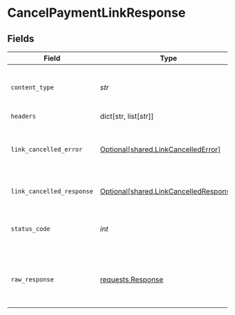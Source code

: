 # CancelPaymentLinkResponse


## Fields

| Field                                                                                  | Type                                                                                   | Required                                                                               | Description                                                                            |
| -------------------------------------------------------------------------------------- | -------------------------------------------------------------------------------------- | -------------------------------------------------------------------------------------- | -------------------------------------------------------------------------------------- |
| `content_type`                                                                         | *str*                                                                                  | :heavy_check_mark:                                                                     | HTTP response content type for this operation                                          |
| `headers`                                                                              | dict[str, list[*str*]]                                                                 | :heavy_minus_sign:                                                                     | N/A                                                                                    |
| `link_cancelled_error`                                                                 | [Optional[shared.LinkCancelledError]](../../models/shared/linkcancellederror.md)       | :heavy_minus_sign:                                                                     | Cannot cancel Payment Link if status is not ACTIVE                                     |
| `link_cancelled_response`                                                              | [Optional[shared.LinkCancelledResponse]](../../models/shared/linkcancelledresponse.md) | :heavy_minus_sign:                                                                     | Payment Link cancelled                                                                 |
| `status_code`                                                                          | *int*                                                                                  | :heavy_check_mark:                                                                     | HTTP response status code for this operation                                           |
| `raw_response`                                                                         | [requests.Response](https://requests.readthedocs.io/en/latest/api/#requests.Response)  | :heavy_minus_sign:                                                                     | Raw HTTP response; suitable for custom response parsing                                |